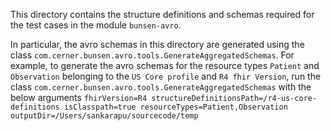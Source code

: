 This directory contains the structure definitions and schemas required for the
test cases in the module `bunsen-avro`.

In particular, the avro schemas in this directory are generated using the class
`com.cerner.bunsen.avro.tools.GenerateAggregatedSchemas`. For example, to
generate the avro schemas for the resource types `Patient` and `Observation`
belonging to the `US Core profile` and `R4 fhir Version`, run the class
`com.cerner.bunsen.avro.tools.GenerateAggregatedSchemas` with the below
arguments
`fhirVersion=R4 structureDefinitionsPath=/r4-us-core-definitions isClasspath=true resourceTypes=Patient,Observation outputDir=/Users/sankarapu/sourcecode/temp`
